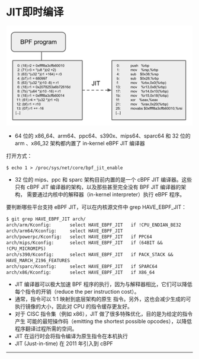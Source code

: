 # JIT即时编译

![20220314_162940_51](image/20220314_162940_51.png)


* 64 位的 x86_64、arm64、ppc64、s390x、mips64、sparc64 和 32 位的 arm 、x86_32 架构都内置了 in-kernel eBPF JIT 编译器

打开方式：
```
$ echo 1 > /proc/sys/net/core/bpf_jit_enable
```

* 32 位的 mips、ppc 和 sparc 架构目前内置的是一个 cBPF JIT 编译器。这些只有 cBPF JIT 编译器的架构，以及那些甚至完全没有 BPF JIT 编译器的架构， 需要通过内核中的解释器（in-kernel interpreter）执行 eBPF 程序。

要判断哪些平台支持 eBPF JIT，可以在内核源文件中 grep HAVE_EBPF_JIT：

```
$ git grep HAVE_EBPF_JIT arch/
arch/arm/Kconfig:       select HAVE_EBPF_JIT   if !CPU_ENDIAN_BE32
arch/arm64/Kconfig:     select HAVE_EBPF_JIT
arch/powerpc/Kconfig:   select HAVE_EBPF_JIT   if PPC64
arch/mips/Kconfig:      select HAVE_EBPF_JIT   if (64BIT && !CPU_MICROMIPS)
arch/s390/Kconfig:      select HAVE_EBPF_JIT   if PACK_STACK && HAVE_MARCH_Z196_FEATURES
arch/sparc/Kconfig:     select HAVE_EBPF_JIT   if SPARC64
arch/x86/Kconfig:       select HAVE_EBPF_JIT   if X86_64
```

* JIT 编译器可以极大加速 BPF 程序的执行，因为与解释器相比，它们可以降低每个指令的开销（reduce the per instruction cost）。
* 通常，指令可以 1:1 映射到底层架构的原生 指令。另外，这也会减少生成的可执行镜像的大小，因此对 CPU 的指令缓存更友好。
* 对于 CISC 指令集（例如 x86），JIT 做了很多特殊优化，目的是为给定的指令产生 可能的最短操作码（emitting the shortest possible opcodes），以降低程序翻译过程所需的空间。
* JIT 在运行时会将指令编译为原生指令在本机执行
* JIT (Just-in-time) 在 2011 年引入到 cBPF



































---
